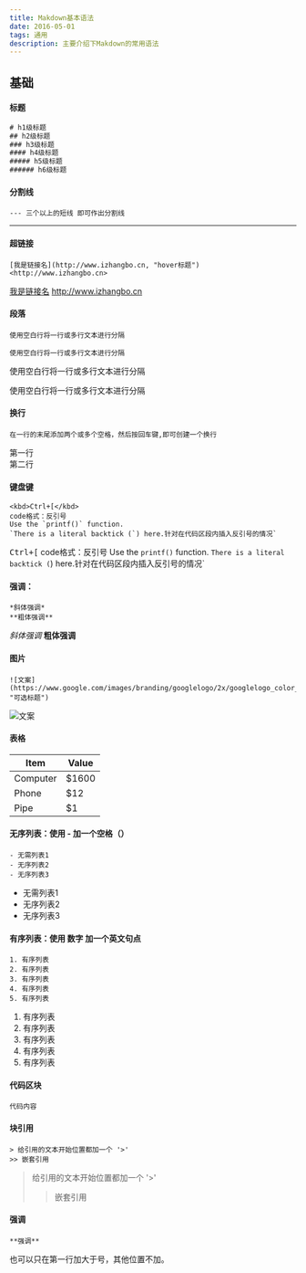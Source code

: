 ```yaml
---
title: Makdown基本语法
date: 2016-05-01
tags: 通用
description: 主要介绍下Makdown的常用语法
---
```


## 基础

#### 标题
```html
# h1级标题
## h2级标题
### h3级标题
#### h4级标题
##### h5级标题
###### h6级标题
```

#### 分割线
```
--- 三个以上的短线 即可作出分割线
```
---

#### 超链接
```
[我是链接名](http://www.izhangbo.cn, "hover标题")
<http://www.izhangbo.cn>
```
[我是链接名](http://www.izhangbo.cn, "hover标题")
<http://www.izhangbo.cn>

#### 段落
```
使用空白行将一行或多行文本进行分隔

使用空白行将一行或多行文本进行分隔
```
使用空白行将一行或多行文本进行分隔

使用空白行将一行或多行文本进行分隔

#### 换行
```
在一行的末尾添加两个或多个空格，然后按回车键,即可创建一个换行
```
第一行  
第二行


#### 键盘键
```
<kbd>Ctrl+[</kbd>
code格式：反引号
Use the `printf()` function.
`There is a literal backtick (`) here.针对在代码区段内插入反引号的情况`
```
<kbd>Ctrl+[</kbd>
code格式：反引号
Use the `printf()` function.
`There is a literal backtick (`) here.针对在代码区段内插入反引号的情况`

#### 强调：
```
*斜体强调*
**粗体强调**
```
*斜体强调*
**粗体强调**

#### 图片
```
![文案](https://www.google.com/images/branding/googlelogo/2x/googlelogo_color_92x30dp.png "可选标题")
```
![文案](https://www.google.com/images/branding/googlelogo/2x/googlelogo_color_92x30dp.png "可选标题")

#### 表格

| Item | Value |
| --- | --- |
| Computer | $1600 |
| Phone | $12 |
| Pipe | $1 |


#### 无序列表：使用 - 加一个空格（）

```
- 无需列表1
- 无序列表2
- 无序列表3
```
- 无需列表1
- 无序列表2
- 无序列表3

#### 有序列表：使用 数字 加一个英文句点
```
1. 有序列表
2. 有序列表
3. 有序列表
4. 有序列表
5. 有序列表
```
1. 有序列表
2. 有序列表
3. 有序列表
4. 有序列表
5. 有序列表

#### 代码区块

```
代码内容
```

#### 块引用
```
> 给引用的文本开始位置都加一个 '>'
>> 嵌套引用
```
> 给引用的文本开始位置都加一个 '>'
>> 嵌套引用

#### 强调
```
**强调**
```
也可以只在第一行加大于号，其他位置不加。


